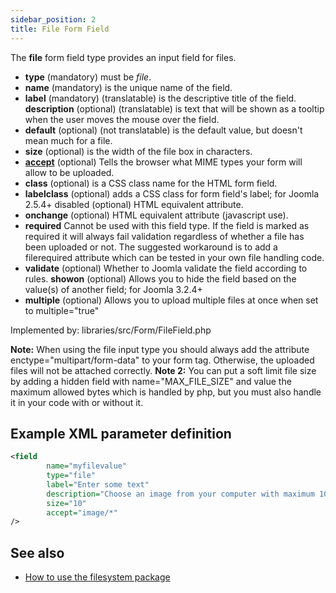 ```yaml
---
sidebar_position: 2
title: File Form Field
---
```



The **file** form field type provides an input field for files.

- **type** (mandatory) must be *file*.
- **name** (mandatory) is the unique name of the field.
- **label** (mandatory) (translatable) is the descriptive title of the
  field.
  **description** (optional) (translatable) is text that will be shown
  as a tooltip when the user moves the mouse over the field.
- **default** (optional) (not translatable) is the default value, but doesn't mean much for a file.
- **size** (optional) is the width of the file box in characters.
- **[accept](https://developer.mozilla.org/en-US/docs/Web/HTML/Element/input/file)** (optional) Tells the browser what MIME types your form will allow to be uploaded.
- **class** (optional) is a CSS class name for the HTML form field.
- **labelclass** (optional) adds a CSS class for form field's label; for Joomla 2.5.4+
  disabled (optional) HTML equivalent attribute.
- **onchange** (optional) HTML equivalent attribute (javascript use).
- **required** Cannot be used with this field type. If the field is marked as required it will always fail validation
  regardless of whether a file has been uploaded or not. The suggested workaround is to add a filerequired attribute
  which can be tested in your own file handling code.
- **validate** (optional) Whether to Joomla validate the field according to rules.
  **showon** (optional) Allows you to hide the field based on the value(s) of another field; for Joomla 3.2.4+
- **multiple** (optional) Allows you to upload multiple files at once when set to multiple="true"

Implemented by: libraries/src/Form/FileField.php

**Note:** When using the file input type you should always add the attribute enctype="multipart/form-data" to your form tag. Otherwise, the uploaded files will not be attached correctly. 
**Note 2:** You can put a soft limit file size by adding a hidden field with name="MAX_FILE_SIZE" and value the maximum allowed bytes which is handled by php, but you must also handle it in your code with or without it.

## Example XML parameter definition

```xml
<field
        name="myfilevalue" 
        type="file" 
        label="Enter some text" 
        description="Choose an image from your computer with maximum 100KB" 
        size="10" 
        accept="image/*"
/>
```

## See also
* [How to use the filesystem package](https://docs.joomla.org/Special:MyLanguage/How_to_use_the_filesystem_package)